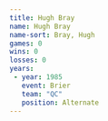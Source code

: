 ```yaml
---
title: Hugh Bray
name: Hugh Bray
name-sort: Bray, Hugh
games: 0
wins: 0
losses: 0
years:
 - year: 1985
   event: Brier
   team: "QC"
   position: Alternate
---
```

